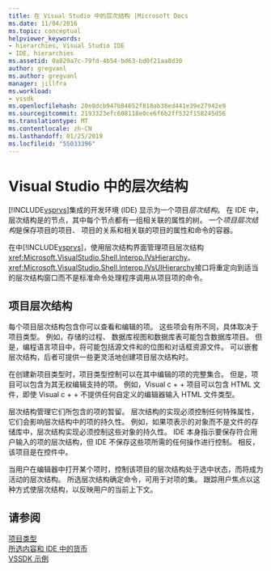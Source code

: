 ```yaml
---
title: 在 Visual Studio 中的层次结构 |Microsoft Docs
ms.date: 11/04/2016
ms.topic: conceptual
helpviewer_keywords:
- hierarchies, Visual Studio IDE
- IDE, hierarchies
ms.assetid: 0a029a7c-79fd-4b54-bd63-bd0f21aa8d30
author: gregvanl
ms.author: gregvanl
manager: jillfra
ms.workload:
- vssdk
ms.openlocfilehash: 20e8dcb947b84652f818ab38ed441e39e27942e9
ms.sourcegitcommit: 2193323efc608118e0ce6f6b2ff532f158245d56
ms.translationtype: MT
ms.contentlocale: zh-CN
ms.lasthandoff: 01/25/2019
ms.locfileid: "55033396"
---
```

# <a name="hierarchies-in-visual-studio"></a>Visual Studio 中的层次结构
[!INCLUDE[vsprvs](../../code-quality/includes/vsprvs_md.md)]集成的开发环境 (IDE) 显示为一个项目*层次结构*。 在 IDE 中，层次结构是的节点，其中每个节点都有一组相关联的属性的树。 一个*项目层次结构*是保存项目的项目、 项目的关系和相关联的项目的属性和命令的容器。  
  
 在中[!INCLUDE[vsprvs](../../code-quality/includes/vsprvs_md.md)]，使用层次结构界面管理项目层次结构<xref:Microsoft.VisualStudio.Shell.Interop.IVsHierarchy>。 <xref:Microsoft.VisualStudio.Shell.Interop.IVsUIHierarchy>接口将重定向到适当的层次结构窗口而不是标准命令处理程序调用从项目项的命令。  
  
## <a name="project-hierarchies"></a>项目层次结构  
 每个项目层次结构包含你可以查看和编辑的项。 这些项会有所不同，具体取决于项目类型。 例如，存储的过程、 数据库视图和数据库表可能包含数据库项目。 但是，编程语言项目中，将可能包括源文件和的位图和对话框资源文件。 可以嵌套层次结构，后者可提供一些更灵活地创建项目层次结构时。  
  
 在创建新项目类型时，项目类型控制可以在其中编辑的项的完整集合。 但是，项目可以包含为其无权编辑支持的项。 例如，Visual c + + 项目可以包含 HTML 文件，即使 Visual c + + 不提供任何自定义的编辑器输入 HTML 文件类型。  
  
 层次结构管理它们所包含的项的暂留。 层次结构的实现必须控制任何特殊属性，它们会影响层次结构中的项的持久性。 例如，如果项表示的对象而不是文件的存储库中，层次结构实现必须控制这些对象的持久性。 IDE 本身指示要保存符合用户输入的项的层次结构，但 IDE 不保存这些项所需的任何操作进行控制。 相反，该项目是在控件中。  
  
 当用户在编辑器中打开某个项时，控制该项目的层次结构处于选中状态，而将成为活动的层次结构。 所选层次结构确定命令，可用于对项的集。 跟踪用户焦点以这种方式使层次结构，以反映用户的当前上下文。  
  
## <a name="see-also"></a>请参阅  
 [项目类型](../../extensibility/internals/project-types.md)   
 [所选内容和 IDE 中的货币](../../extensibility/internals/selection-and-currency-in-the-ide.md)   
 [VSSDK 示例](http://aka.ms/vs2015sdksamples)